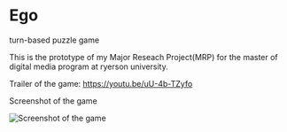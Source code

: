# Ego
turn-based puzzle game

This is the prototype of my Major Reseach Project(MRP) for the master of digital media program at ryerson university.

Trailer of the game:
https://youtu.be/uU-4b-TZyfo

Screenshot of the game

![Screenshot of the game](https://github.com/Jongtak-Bae/Ego/blob/main/Screen%20Shot%20.png)
